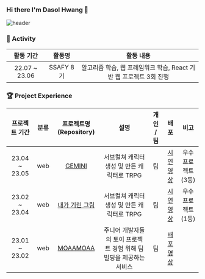 ### Hi there I'm Dasol Hwang 👋
![header](https://capsule-render.vercel.app/api?type=waving&color=timeGradient&text=a&nbsp;fun&nbsp;developer&height=200&fontAlign=65)


### 🌟 Activity

|   활동 기간   |         활동명          |                                      활동 내용                                       | 
| :-----------: | :---------------------: | :----------------------------------------------------------------------------------: |
| 22.07 ~ 23.06 |        SSAFY 8기        | 알고리즘 학습, 웹 프레임워크 학습, React 기반 웹 프로젝트 3회 진행 |  

### 🏆 Project Experience
| 프로젝트 기간 | 분류 | 프로젝트명(Repository) | 설명 | 개인 / 팀 | 배포 | 비고 |
| :------: | :---: |:---: | :---: | :---: | :------: | :------: |
| 23.04 ~ 23.05 | web | [GEMINI](https://github.com/hdasol/SSAFY_PJT_GEMINI) | 서브컬쳐 캐릭터 생성 및 만든 캐릭터로 TRPG | 팀 | [시연 영상](https://www.youtube.com/watch?v=YGU0AG20ndQ) | 우수프로젝트 (3등) |
| 23.02 ~ 23.04 | web | [내가 기린 그림](https://github.com/hdasol/SSAFY_PJT_GIRINGRIM) | 서브컬쳐 캐릭터 생성 및 만든 캐릭터로 TRPG | 팀 | [시연 영상](https://www.youtube.com/watch?v=tk8EtC_RIMY) | 우수프로젝트 (1등) |
| 23.01 ~ 23.02 | web | [MOAAMOAA](https://github.com/hdasol/SSAFY_PJT_MOAAMOAA) | 주니어 개발자들의 토이 프로젝트 경험 위해 팀빌딩을 제공하는 서비스 | 팀 | [배포 영상](https://moaamoaa.com/) |
